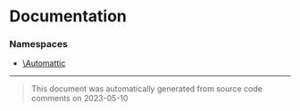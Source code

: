 # Documentation

### Namespaces

* [\Automattic](./namespaces/automattic.md)


--------
> This document was automatically generated from source code comments on 2023-05-10
